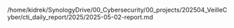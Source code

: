 /home/kidrek/SynologyDrive/00_Cybersecurity/00_projects/202504_VeilleCyber/cti_daily_report/2025/2025-05-02-report.md